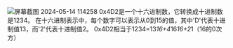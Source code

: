 ![屏幕截图 2024-05-14 114258](https://github.com/181z/c-/assets/144401859/a85fd0ba-bfef-4941-b54b-6c2abd32991f)
0x4D2是一个十六进制数，它转换成十进制数是1234。
在十六进制表示中，每个数字可以表示从0到15的值，其中'D'代表十进制值13，而'2'代表十进制值2。
0x4D2相当于1234=13*16+4*16*16+2*1（16的0次方）
